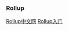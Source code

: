 ### Rollup 
[Rollup中文网](https://www.rollupjs.com/guide/introduction/)
[Rollup入门](https://blog.csdn.net/ztnhnr/article/details/88390807)
